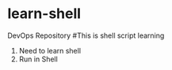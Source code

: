 # learn-shell
DevOps Repository
#This is shell script learning 
1. Need to learn shell
2. Run in Shell